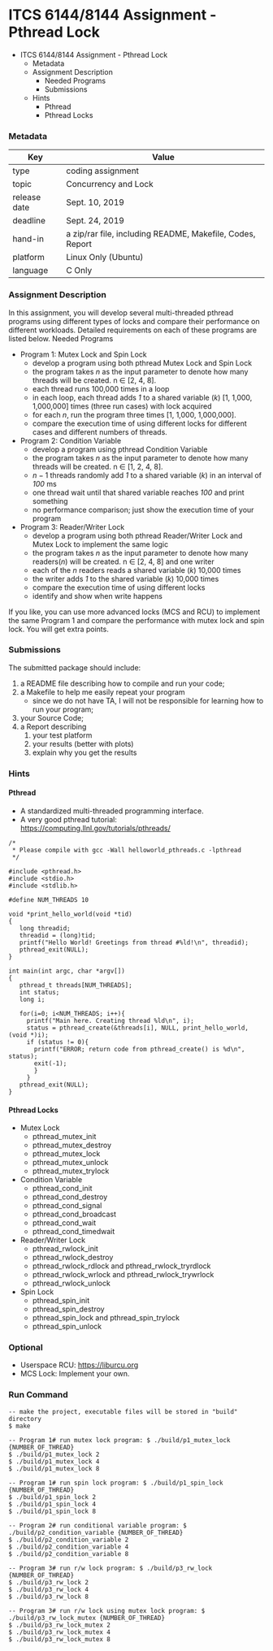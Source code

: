 # ITCS 6144/8144 Assignment - Pthread Lock

* ITCS 6144/8144 Assignment - Pthread Lock
    * Metadata
    * Assignment Description
        * Needed Programs
        * Submissions
    * Hints
        * Pthread
        * Pthread Locks

### Metadata

| Key           | Value                                                     |
| ---           | ---                                                       |
| type          | coding assignment                                         |
| topic         | Concurrency and Lock                                      |
| release date  | Sept. 10, 2019                                            |
| deadline      | Sept. 24, 2019                                            |
| hand-in       | a zip/rar file, including README, Makefile, Codes, Report |
| platform      | Linux Only (Ubuntu)                                       |
| language      | C Only                                                    |


### Assignment Description
In this assignment, you will develop several multi-threaded pthread programs using different types of locks and compare their performance on different workloads. Detailed requirements on each of these programs are listed below.
Needed Programs

* Program 1: Mutex Lock and Spin Lock
    * develop a program using both pthread Mutex Lock and Spin Lock
    * the program takes *n* as the input parameter to denote how many threads will be created. n ∈ [2, 4, 8].
    * each thread runs 100,000 times in a loop
    * in each loop, each thread adds *1* to a shared variable (*k*) [1, 1,000, 1,000,000] times (three run cases) with lock acquired
    * for each *n*, run the program three times [1, 1,000, 1,000,000].
    * compare the execution time of using different locks for different cases and different numbers of threads.
* Program 2: Condition Variable
    * develop a program using pthread Condition Variable
    * the program takes *n* as the input parameter to denote how many threads will be created. n ∈ [1, 2, 4, 8].
    * $n-1$ threads randomly add *1* to a shared variable (*k*) in an interval of *100* ms
    * one thread wait until that shared variable reaches *100* and print something
    * no performance comparison; just show the execution time of your program
* Program 3: Reader/Writer Lock
    * develop a program using both pthread Reader/Writer Lock and Mutex Lock to implement the same logic
    * the program takes *n* as the input parameter to denote how many readers(*n*) will be created. n ∈ [2, 4, 8] and one writer
    * each of the *n* readers reads a shared variable (*k*) 10,000 times
    * the writer adds *1* to the shared variable (*k*) 10,000 times
    * compare the execution time of using different locks
    * identify and show when write happens

If you like, you can use more advanced locks (MCS and RCU) to implement the same Program 1 and compare the performance with mutex lock and spin lock. You will get extra points.

### Submissions
The submitted package should include:
1. a README file describing how to compile and run your code;
2. a Makefile to help me easily repeat your program
    * since we do not have TA, I will not be responsible for learning how to run your program;
3. your Source Code;
4. a Report describing
    1. your test platform
    2. your results (better with plots)
    3. explain why you get the results

### Hints
#### Pthread

* A standardized multi-threaded programming interface.
* A very good pthread tutorial: https://computing.llnl.gov/tutorials/pthreads/
```
/*
 * Please compile with gcc -Wall helloworld_pthreads.c -lpthread
 */

#include <pthread.h>
#include <stdio.h>
#include <stdlib.h>

#define NUM_THREADS	10

void *print_hello_world(void *tid)
{
   long threadid;
   threadid = (long)tid;
   printf("Hello World! Greetings from thread #%ld!\n", threadid);
   pthread_exit(NULL);
}

int main(int argc, char *argv[])
{
   pthread_t threads[NUM_THREADS];
   int status;
   long i;

   for(i=0; i<NUM_THREADS; i++){
     printf("Main here. Creating thread %ld\n", i);
     status = pthread_create(&threads[i], NULL, print_hello_world, (void *)i);
     if (status != 0){
       printf("ERROR; return code from pthread_create() is %d\n", status);
       exit(-1);
       }
     }
   pthread_exit(NULL);
}
```
#### Pthread Locks

* Mutex Lock
    * pthread_mutex_init
    * pthread_mutex_destroy
    * pthread_mutex_lock
    * pthread_mutex_unlock
    * pthread_mutex_trylock
* Condition Variable
    * pthread_cond_init
    * pthread_cond_destroy
    * pthread_cond_signal
    * pthread_cond_broadcast
    * pthread_cond_wait
    * pthread_cond_timedwait
* Reader/Writer Lock
    * pthread_rwlock_init
    * pthread_rwlock_destroy
    * pthread_rwlock_rdlock and pthread_rwlock_tryrdlock
    * pthread_rwlock_wrlock and pthread_rwlock_trywrlock
    * pthread_rwlock_unlock
* Spin Lock
    * pthread_spin_init
    * pthread_spin_destroy
    * pthread_spin_lock and pthread_spin_trylock
    * pthread_spin_unlock

### Optional

* Userspace RCU: https://liburcu.org
* MCS Lock: Implement your own.

### Run Command
```
-- make the project, executable files will be stored in "build" directory
$ make

-- Program 1# run mutex lock program: $ ./build/p1_mutex_lock {NUMBER_OF_THREAD}
$ ./build/p1_mutex_lock 2
$ ./build/p1_mutex_lock 4
$ ./build/p1_mutex_lock 8

-- Program 1# run spin lock program: $ ./build/p1_spin_lock {NUMBER_OF_THREAD}
$ ./build/p1_spin_lock 2
$ ./build/p1_spin_lock 4
$ ./build/p1_spin_lock 8

-- Program 2# run conditional variable program: $ ./build/p2_condition_variable {NUMBER_OF_THREAD}
$ ./build/p2_condition_variable 2
$ ./build/p2_condition_variable 4
$ ./build/p2_condition_variable 8

-- Program 3# run r/w lock program: $ ./build/p3_rw_lock {NUMBER_OF_THREAD}
$ ./build/p3_rw_lock 2
$ ./build/p3_rw_lock 4
$ ./build/p3_rw_lock 8

-- Program 3# run r/w lock using mutex lock program: $ ./build/p3_rw_lock_mutex {NUMBER_OF_THREAD}
$ ./build/p3_rw_lock_mutex 2
$ ./build/p3_rw_lock_mutex 4
$ ./build/p3_rw_lock_mutex 8
```

